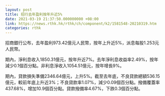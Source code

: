 ```yaml
---
layout: post
title: 招行去年盈利按年升近5%
date: 2021-03-19 21:37:50.000000000 +08:00
link: https://news.rthk.hk/rthk/ch/component/k2/1581548-20210319.htm
categories: rthk
---
```


招商銀行公布，去年盈利973.42億元人民幣，按年上升近5%，派息每股1.253元人民幣。

期內，淨利息收入1850.31億元，按年升近7%。去年淨利息收益率2.49%，按年減少0.1個百分點。非利息淨收入1054.51億元，按年增長9%。

期內，貸款損失準備2346.64億元，上升5%。截至去年底，不良貸款總額536.15億元，較前年底上升近3%；不良貸款率1.07%，減少0.09個百分點。撥備覆蓋率437.68%，增加10.9個百分點。貸款撥備率4.67%，下跌0.3個百分點。
